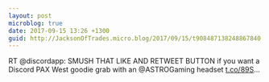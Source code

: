 ```yaml
---
layout: post
microblog: true
date: 2017-09-15 13:26 +1300
guid: http://JacksonOfTrades.micro.blog/2017/09/15/t908487138248867840.html
---
```

RT @discordapp: SMUSH THAT LIKE AND RETWEET BUTTON if you want a Discord PAX West goodie grab with an @ASTROGaming headset [t.co/89S](https://t.co/89S)…
